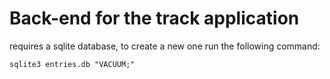 # Back-end for the track application

requires a sqlite database, to create a new one run the following command:

```
sqlite3 entries.db "VACUUM;"
```
